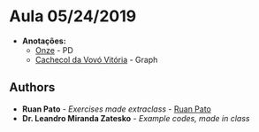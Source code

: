 # Aula 05/24/2019

* **Anotações:**
  * [Onze](https://www.urionlinejudge.com.br/judge/pt/problems/view/1494) - PD
  * [Cachecol da Vovó Vitória](https://olimpiada.ic.unicamp.br/pratique/p2/2013/f2/cachecol/) - Graph

## Authors

* **Ruan Pato** - *Exercises made extraclass* - [Ruan Pato](https://github.com/ruanpato)
* **Dr. Leandro Miranda Zatesko** - *Example codes, made in class*
